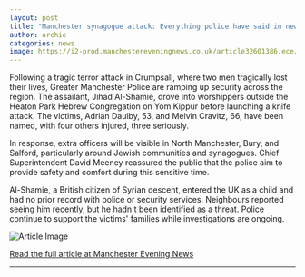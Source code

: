 ```yaml
---
layout: post
title: "Manchester synagogue attack: Everything police have said in new update as 'extra officers' deployed"
author: archie
categories: news
image: https://i2-prod.manchestereveningnews.co.uk/article32601386.ece/ALTERNATES/s1200/0_Manchester-synagogue-stabbings.jpg
---
```

Following a tragic terror attack in Crumpsall, where two men tragically lost their lives, Greater Manchester Police are ramping up security across the region. The assailant, Jihad Al-Shamie, drove into worshippers outside the Heaton Park Hebrew Congregation on Yom Kippur before launching a knife attack. The victims, Adrian Daulby, 53, and Melvin Cravitz, 66, have been named, with four others injured, three seriously. 

In response, extra officers will be visible in North Manchester, Bury, and Salford, particularly around Jewish communities and synagogues. Chief Superintendent David Meeney reassured the public that the police aim to provide safety and comfort during this sensitive time. 

Al-Shamie, a British citizen of Syrian descent, entered the UK as a child and had no prior record with police or security services. Neighbours reported seeing him recently, but he hadn't been identified as a threat. Police continue to support the victims' families while investigations are ongoing.

![Article Image](https://i2-prod.manchestereveningnews.co.uk/article32601386.ece/ALTERNATES/s1200/0_Manchester-synagogue-stabbings.jpg)

[Read the full article at Manchester Evening News](https://www.manchestereveningnews.co.uk/news/greater-manchester-news/manchester-synagogue-attack-everything-police-32601378)

---
